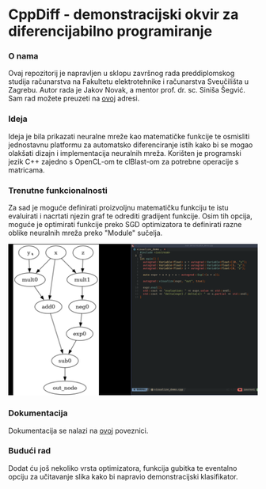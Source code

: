 # CppDiff - demonstracijski okvir za diferencijabilno programiranje

### O nama
Ovaj repozitorij je napravljen u sklopu završnog rada preddiplomskog studija računarstva na Fakultetu elektrotehnike i računarstva Sveučilišta u Zagrebu.
Autor rada je Jakov Novak, a mentor prof. dr. sc. Siniša Šegvić.
Sam rad možete preuzeti na [ovoj](docs/rad/rad.pdf) adresi.

### Ideja
Ideja je bila prikazati neuralne mreže kao matematičke funkcije te osmisliti jednostavnu platformu za automatsko diferenciranje istih kako bi se mogao olakšati dizajn i implementacija neuralnih mreža. Korišten je programski jezik C++ zajedno s OpenCL-om te clBlast-om za potrebne operacije s matricama.

### Trenutne funkcionalnosti
Za sad je moguće definirati proizvoljnu matematičku funkciju te istu evaluirati i nacrtati njezin graf te odrediti gradijent funkcije.
Osim tih opcija, moguće je optimirati funkcije preko SGD optimizatora te definirati razne oblike neuralnih mreža preko "Module" sučelja.

![graf funkcije: x*y + x - exp(-x*y)](./pics/demo1.png)

### Dokumentacija
Dokumentacija se nalazi na [ovoj](https://jakovnovak30.github.io/zavrsni/index.html) poveznici.

### Budući rad
Dodat ću još nekoliko vrsta optimizatora, funkcija gubitka te eventalno opciju za učitavanje slika kako bi napravio demonstracijski klasifikator.
